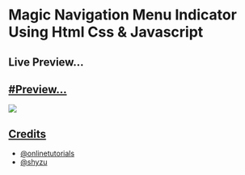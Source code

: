  <h1>Magic Navigation Menu Indicator Using Html Css & Javascript</h1>
<p align="center">
<h2>Live Preview...</h2>
 <a href="https://lucky5isuru.github.io/Website-Login-And-Register-Page-Using-HTML-CSS-JavaScript/>Live Preview</a>
</p>

<p align="center">
<h2>#Preview...</h2>
 <img src="https://telegra.ph/file/cc0db6cd846205d15d7ec.png" />
</p>


<h2>Credits</h2>

- @onlinetutorials
- @shyzu

